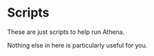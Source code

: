 # Scripts

These are just scripts to help run Athena.

Nothing else in here is particularly useful for you.

